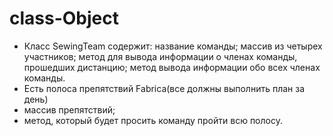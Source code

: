 # class-Object
- Класс SewingTeam содержит: название команды; массив из четырех участников; метод для вывода информации о членах команды, прошедших дистанцию; метод вывода информации обо всех членах команды.
- Есть полоса препятствий Fabrica(все должны выполнить план за день) 
- массив препятствий;
- метод, который будет просить команду пройти всю полосу.
